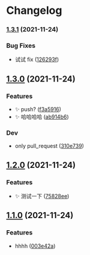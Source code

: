 # Changelog

### [1.3.1](https://www.github.com/shiheng-fe/test/compare/v1.3.0...v1.3.1) (2021-11-24)


### Bug Fixes

* 试试 fix ([126293f](https://www.github.com/shiheng-fe/test/commit/126293f36629b8aa126e5e201c55c397c6452a41))

## [1.3.0](https://www.github.com/shiheng-fe/test/compare/v1.2.0...v1.3.0) (2021-11-24)


### Features

* :sparkles: push? ([f3a5916](https://www.github.com/shiheng-fe/test/commit/f3a5916f50a34da7cc04913d9eda4346aa3f9c8f))
* :sparkles: 哈哈哈哈 ([ab914b6](https://www.github.com/shiheng-fe/test/commit/ab914b6659ecb2d2078571e5f57703ca4e03ad23))


### Dev

* only pull_request ([310e739](https://www.github.com/shiheng-fe/test/commit/310e7399c2777c862846ba55872af3ebd7eddaa2))

## [1.2.0](https://www.github.com/shiheng-fe/test/compare/v1.1.0...v1.2.0) (2021-11-24)


### Features

* :sparkles: 测试一下 ([75828ee](https://www.github.com/shiheng-fe/test/commit/75828ee88157ee27537ac6104dbb12cd508a8179))

## [1.1.0](https://www.github.com/shiheng-fe/test/compare/v1.0.2...v1.1.0) (2021-11-24)


### Features

* hhhh ([003e42a](https://www.github.com/shiheng-fe/test/commit/003e42ac4859512f1da432f879dfc1425a05ea35))
